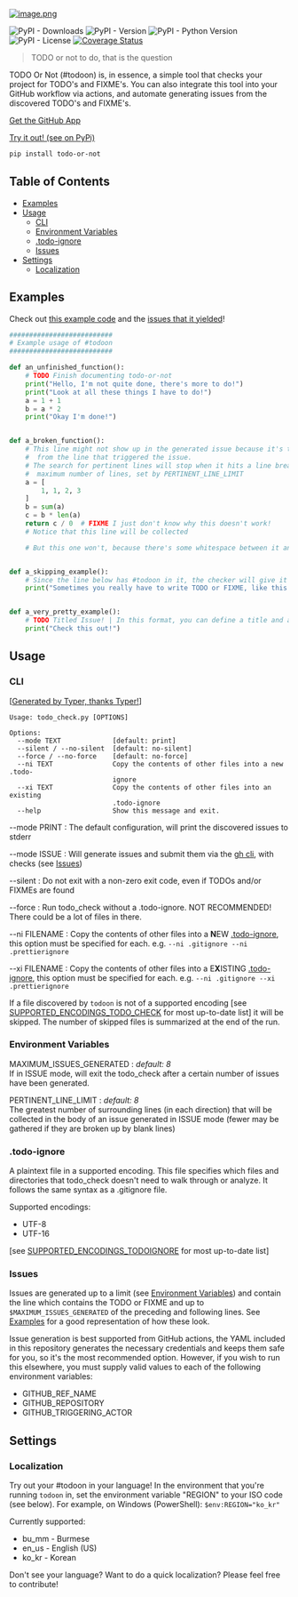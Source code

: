 [![image.png](https://i.postimg.cc/W3HvnfNj/image.png)](https://postimg.cc/dkrpQ6ZS)

![PyPI - Downloads](https://img.shields.io/pypi/dm/todo-or-not) 
![PyPI - Version](https://img.shields.io/pypi/v/todo-or-not) 
![PyPI - Python Version](https://img.shields.io/pypi/pyversions/todo-or-not) 
![PyPI - License](https://img.shields.io/pypi/l/todo-or-not)
[![Coverage Status](https://coveralls.io/repos/github/Start-Out/todo-or-not/badge.svg?branch=dev/staging)](https://coveralls.io/github/Start-Out/todo-or-not?branch=dev/staging)

> TODO or not to do, that is the question

TODO Or Not (#todoon) is, in essence, a simple tool that checks your project for TODO's and FIXME's. You can also integrate this tool into your GitHub workflow via actions, and automate generating issues from the discovered TODO's and FIXME's.

[Get the GitHub App](https://github.com/apps/todo-or-not)

[Try it out! (see on PyPi)](https://pypi.org/project/todo-or-not/)

```bash
pip install todo-or-not
```

## Table of Contents

<!-- TOC start (generated with https://github.com/derlin/bitdowntoc) -->

- [Examples](#examples)
- [Usage](#usage)
   * [CLI](#cli)
   * [Environment Variables](#environment-variables)
   * [.todo-ignore](#todo-ignore)
   * [Issues](#issues)
- [Settings](#settings)
   * [Localization](#localization)

<!-- TOC end -->

## Examples

Check out [this example code](https://github.com/Start-Out/todo-or-not/blob/main/example.py) and the [issues that it yielded](https://github.com/Start-Out/todo-or-not/issues?q=is%3Aissue+author%3Aapp%2Ftodo-or-not+label%3Aexample+)!

```py
##########################
# Example usage of #todoon
##########################

def an_unfinished_function():
    # TODO Finish documenting todo-or-not
    print("Hello, I'm not quite done, there's more to do!")
    print("Look at all these things I have to do!")
    a = 1 + 1
    b = a * 2
    print("Okay I'm done!")


def a_broken_function():
    # This line might not show up in the generated issue because it's too far away
    #  from the line that triggered the issue.
    # The search for pertinent lines will stop when it hits a line break or the
    #  maximum number of lines, set by PERTINENT_LINE_LIMIT
    a = [
        1, 1, 2, 3
    ]
    b = sum(a)
    c = b * len(a)
    return c / 0  # FIXME I just don't know why this doesn't work!
    # Notice that this line will be collected

    # But this one won't, because there's some whitespace between it and the trigger!


def a_skipping_example():
    # Since the line below has #todoon in it, the checker will give it a pass even though it has the magic words!
    print("Sometimes you really have to write TODO or FIXME, like this!")  # #todoon


def a_very_pretty_example():
    # TODO Titled Issue! | In this format, you can define a title and a body! Also labels like #example or #enhancement
    print("Check this out!")
```

## Usage

### CLI

[[Generated by Typer, thanks Typer!](https://github.com/tiangolo/typer)]

```
Usage: todo_check.py [OPTIONS]                                              
                                                                            
Options:                                                                    
  --mode TEXT             [default: print]                                  
  --silent / --no-silent  [default: no-silent]                              
  --force / --no-force    [default: no-force]                               
  --ni TEXT               Copy the contents of other files into a new .todo-
                          ignore                                            
  --xi TEXT               Copy the contents of other files into an existing 
                          .todo-ignore                                      
  --help                  Show this message and exit.       
```

--mode PRINT
: The default configuration, will print the discovered issues to stderr

--mode ISSUE
: Will generate issues and submit them via the [gh cli](https://cli.github.com/), with checks (see [Issues](#issues))

--silent
: Do not exit with a non-zero exit code, even if TODOs and/or FIXMEs are found

--force
: Run todo_check without a .todo-ignore. NOT RECOMMENDED! There could be a lot of files in there.

--ni FILENAME
: Copy the contents of other files into a **N**EW [.todo-ignore](#todo-ignore), this option must be specified for each. e.g. `--ni .gitignore --ni .prettierignore`

--xi FILENAME
: Copy the contents of other files into a E**X**ISTING [.todo-ignore](#todo-ignore), this option must be specified for each. e.g. `--ni .gitignore --xi .prettierignore`

If a file discovered by `todoon` is not of a supported encoding [see [SUPPORTED_ENCODINGS_TODO_CHECK](todo_or_not/localize.py) for most up-to-date list] it will be skipped.
The number of skipped files is summarized at the end of the run.

### Environment Variables

MAXIMUM_ISSUES_GENERATED
: _default: 8_ <br> If in ISSUE mode, will exit the todo_check after a certain number of issues have been generated.

PERTINENT_LINE_LIMIT
: _default: 8_ <br> The greatest number of surrounding lines (in each direction) that will be collected in the body of an issue generated in ISSUE mode (fewer may be gathered if they are broken up by blank lines)

### .todo-ignore

A plaintext file in a supported encoding.
This file specifies which files and directories that todo_check doesn't need to walk through or analyze.
It follows the same syntax as a .gitignore file. 

Supported encodings:

* UTF-8
* UTF-16

[see [SUPPORTED_ENCODINGS_TODOIGNORE](todo_or_not/localize.py) for most up-to-date list]


### Issues

Issues are generated up to a limit (see [Environment Variables](#environment-variables)) and contain the line which contains the TODO or FIXME and up to `$MAXIMUM_ISSUES_GENERATED` of the preceding and following lines. See [Examples](#examples) for a good representation of how these look.

Issue generation is best supported from GitHub actions, the YAML included in this repository generates the necessary credentials and keeps them safe for you, so it's the most recommended option. However, if you wish to run this elsewhere, you must supply valid values to each of the following environment variables:

- GITHUB_REF_NAME
- GITHUB_REPOSITORY
- GITHUB_TRIGGERING_ACTOR

## Settings

### Localization

Try out your #todoon in your language! In the environment that you're running `todoon` in, set the environment variable "REGION" to your ISO code (see below). For example, on Windows (PowerShell): `$env:REGION="ko_kr"`

Currently supported:

* bu_mm - Burmese
* en_us - English (US)
* ko_kr - Korean

Don't see your language? Want to do a quick localization? Please feel free to contribute!
